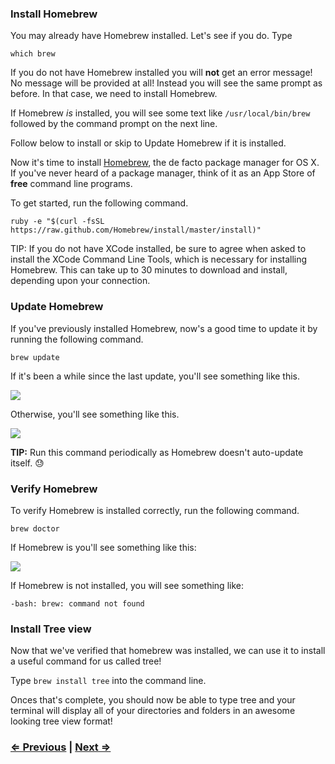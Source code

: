 ### Install Homebrew

You may already have Homebrew installed. Let's see if you do. Type

```
which brew
```

If you do not have Homebrew installed you will **not** get an error message! No message will be provided at all! Instead you will see the same prompt as before.  In that case,  we need to install Homebrew.

If Homebrew *is* installed, you will see some text like `/usr/local/bin/brew` followed by the command prompt on the next line.  

Follow below to install or skip to Update Homebrew if it is installed.

Now it's time to install <a href="http://brew.sh/" target="_blank">Homebrew</a>, the de facto package manager for OS X. If you've never heard of a package manager, think of it as an App Store of **free** command line programs.

To get started, run the following command.

```
ruby -e "$(curl -fsSL https://raw.github.com/Homebrew/install/master/install)"
```
TIP: If you do not have XCode installed, be sure to agree when asked to install the XCode Command Line Tools, which is necessary for installing Homebrew. This can take up to 30 minutes to download and install, depending upon your connection.

### Update Homebrew

If you've previously installed Homebrew, now's a good time to update it by running the following command.

```
brew update
```

If it's been a while since the last update, you'll see something like this.

![](https://i.imgur.com/OCAX71o.png)

Otherwise, you'll see something like this.

![](https://i.imgur.com/JPB9Gnn.png)

**TIP:** Run this command periodically as Homebrew doesn't auto-update itself. :sweat:


### Verify Homebrew

To verify Homebrew is installed correctly, run the following command.

```
brew doctor
```

If Homebrew is you'll see something like this:

![](https://i.imgur.com/DWfdE3D.png)

If Homebrew is not installed, you will see something like:

`-bash: brew: command not found `

### Install Tree view

Now that we've verified that homebrew was installed, we can use it to install a useful command for us called tree!

Type `brew install tree` into the command line.

Onces that's complete, you should now be able to type tree and your terminal will display all of your directories and folders in an awesome looking tree view format!

### [⇐ Previous](1_terminal.md) | [Next ⇒](3_vscode.md)
